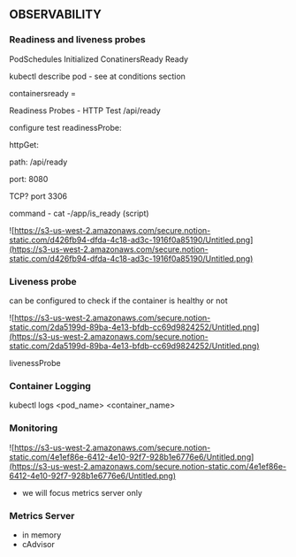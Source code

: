 ## OBSERVABILITY
### Readiness and liveness probes

PodSchedules
Initialized
ConatinersReady
Ready

kubectl describe pod - see at conditions section

containersready = 

Readiness Probes - HTTP Test /api/ready

configure test
readinessProbe:

httpGet:

path: /api/ready

port: 8080

TCP? port 3306 

command - cat -/app/is_ready (script)

![https://s3-us-west-2.amazonaws.com/secure.notion-static.com/d426fb94-dfda-4c18-ad3c-1916f0a85190/Untitled.png](https://s3-us-west-2.amazonaws.com/secure.notion-static.com/d426fb94-dfda-4c18-ad3c-1916f0a85190/Untitled.png)

### Liveness probe

can be configured to check if the container is healthy or not

![https://s3-us-west-2.amazonaws.com/secure.notion-static.com/2da5199d-89ba-4e13-bfdb-cc69d9824252/Untitled.png](https://s3-us-west-2.amazonaws.com/secure.notion-static.com/2da5199d-89ba-4e13-bfdb-cc69d9824252/Untitled.png)

livenessProbe

### Container Logging

kubectl logs <pod_name> <container_name>

### Monitoring

![https://s3-us-west-2.amazonaws.com/secure.notion-static.com/4e1ef86e-6412-4e10-92f7-928b1e6776e6/Untitled.png](https://s3-us-west-2.amazonaws.com/secure.notion-static.com/4e1ef86e-6412-4e10-92f7-928b1e6776e6/Untitled.png)

- we will focus metrics server only

### Metrics Server

- in memory
- cAdvisor